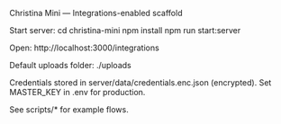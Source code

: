 Christina Mini — Integrations-enabled scaffold

Start server:
  cd christina-mini
  npm install
  npm run start:server

Open: http://localhost:3000/integrations

Default uploads folder: ./uploads

Credentials stored in server/data/credentials.enc.json (encrypted).
Set MASTER_KEY in .env for production.

See scripts/* for example flows.
